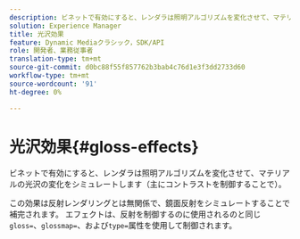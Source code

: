 ```yaml
---
description: ビネットで有効にすると、レンダラは照明アルゴリズムを変化させて、マテリアルの光沢の変化をシミュレートします（主にコントラストを制御することで）。
solution: Experience Manager
title: 光沢効果
feature: Dynamic Mediaクラシック，SDK/API
role: 開発者、業務従事者
translation-type: tm+mt
source-git-commit: d0bc88f55f857762b3bab4c76d1e3f3dd2733d60
workflow-type: tm+mt
source-wordcount: '91'
ht-degree: 0%

---
```



# 光沢効果{#gloss-effects}

ビネットで有効にすると、レンダラは照明アルゴリズムを変化させて、マテリアルの光沢の変化をシミュレートします（主にコントラストを制御することで）。

この効果は反射レンダリングとは無関係で、鏡面反射をシミュレートすることで補完されます。 エフェクトは、反射を制御するのに使用されるのと同じ`gloss=`、`glossmap=`、および`type=`属性を使用して制御されます。
